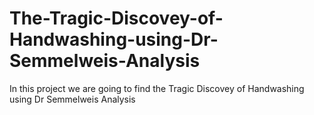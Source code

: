 # The-Tragic-Discovey-of-Handwashing-using-Dr-Semmelweis-Analysis
In this project we are going to find the Tragic Discovey of Handwashing using Dr Semmelweis Analysis

